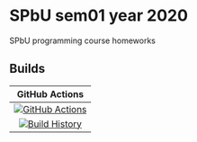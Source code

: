 # SPbU sem01 year 2020

SPbU programming course homeworks

## Builds

GitHub Actions |
:---: |
[![GitHub Actions](https://github.com/m0rphed/SPbU_sem01year2020/workflows/Build%20start/badge.svg?branch=start)](https://github.com/m0rphed/SPbU_sem01year2020/actions?query=branch%3Astart) |
[![Build History](https://buildstats.info/github/chart/m0rphed/SPbU_sem01year2020)](https://github.com/m0rphed/SPbU_sem01year2020?query=branch%3Astart) |
